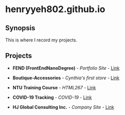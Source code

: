 # henryyeh802.github.io

## Synopsis

This is where I record my projects.

## Projects

* **FEND (FrontEndNanoDegree)** - *Portfolio Site* - [Link](https://henryyeh802.github.io/FEN_PortfolioSite/)

* **Boutique-Accessories** - *Cynthia's first store* - [Link](https://henryyeh802.github.io/boutique-accessories/)

* **NTU Training Course** - *HTML267* - [Link](https://henryyeh802.github.io/html267/)

* **COVID-19 Tracking** - *COVID-19* - [Link](https://covid-19-tracking-hy.herokuapp.com/)

* **HJ Global Consulting Inc.** - *Company Site* - [Link](https://hjglobal.herokuapp.com/)
